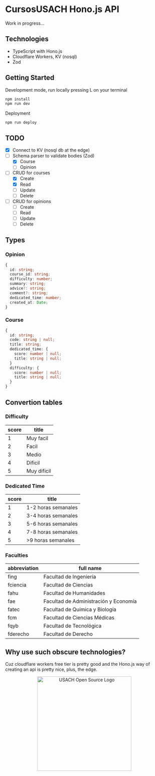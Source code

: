 # CursosUSACH Hono.js API

Work in progress...

## Technologies

- TypeScript with Hono.js
- Cloudflare Workers, KV (nosql)
- Zod

## Getting Started

Development mode, run locally pressing L on your terminal

```bash
npm install
npm run dev
```

Deployment

```
npm run deploy
```

## TODO
- [X] Connect to KV (nosql db at the edge)
- [ ] Schema parser to validate bodies (Zod)
  - [X] Course
  - [ ] Opinion
- [ ] CRUD for courses
  - [X] Create
  - [X] Read
  - [ ] Update
  - [ ] Delete
- [ ] CRUD for opinions
  - [ ] Create
  - [ ] Read
  - [ ] Update
  - [ ] Delete

## Types

### Opinion

```typescript
{
  id: string;
  course_id: string;
  difficulty: number;
  summary: string;
  advice?: string;
  comment?: string;
  dedicated_time: number;
  created_at: Date;
}
```

### Course

```typescript
{
  id: string;
  code: string | null;
  title: string;
  dedicated_time: {
    score: number | null;
    title: string | null;
  }
  difficulty: {
    score: number | null;
    title: string | null;
  }
}
```

## Convertion tables

### Difficulty

| score | title |
| ----------- | ----------- |
| 1 | Muy facil |
| 2 | Facil |
| 3 | Medio |
| 4 | Dificil |
| 5 | Muy dificil |

### Dedicated Time

| score | title |
| ----------- | ----------- |
| 1 | 1-2 horas semanales |
| 2 | 3-4 horas semanales  |
| 3 | 5-6 horas semanales |
| 4 | 7-8 horas semanales |
| 5 | >9 horas semanales |

### Faculties

| abbreviation | full name |
| ----------- | ----------- |
| fing | Facultad de Ingeniería |
| fciencia | Facultad de Ciencias |
| fahu | Facultad de Humanidades |
| fae | Facultad de Administración y Economía |
| fatec | Facultad de Química y Biología |
| fcm | Facultad de Ciencias Médicas |
| fqyb | Facultad de Tecnológica |
| fderecho | Facultad de Derecho |

## Why use such obscure technologies?

Cuz cloudflare workers free tier is pretty good and the Hono.js way of creating an api is pretty nice, plus, the edge.

<p align="center"><img width="300" src="https://pbs.twimg.com/media/FnAgPUzX0AAAA_N?format=jpg&name=large" alt="USACH Open Source Logo"></p>